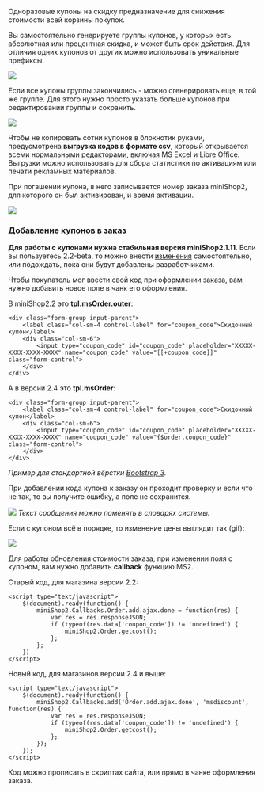 Одноразовые купоны на скидку предназначение для снижения стоимости всей корзины покупок.

Вы самостоятельно генерируете группы купонов, у которых есть абсолютная или процентная скидка, и может быть срок действия. Для отличия одних купонов от других можно использовать уникальные префиксы.

[![](https://file.modx.pro/files/f/2/f/f2f5cc342e1c0f77f9e1df3b55ee35b4s.jpg)](https://file.modx.pro/files/f/2/f/f2f5cc342e1c0f77f9e1df3b55ee35b4.png)

Если все купоны группы закончились - можно сгенерировать еще, в той же группе. Для этого нужно просто указать больше купонов при редактировании группы и сохранить.

[![](https://file.modx.pro/files/4/3/b/43b34a02ef2e03f5db0d7ce60876a3eds.jpg)](https://file.modx.pro/files/4/3/b/43b34a02ef2e03f5db0d7ce60876a3ed.png)

Чтобы не копировать сотни купонов в блокнотик руками, предусмотрена **выгрузка кодов в формате csv**, который открывается всеми нормальными редакторами, включая MS Excel и Libre Office.
Выгрузки можно использовать для сбора статистики по активациям или печати рекламных материалов.

При погашении купона, в него записывается номер заказа miniShop2, для которого он был активирован, и время активации.

[![](https://file.modx.pro/files/6/c/4/6c4c36ca7ca6b67bae0145a0f810ecfes.jpg)](https://file.modx.pro/files/6/c/4/6c4c36ca7ca6b67bae0145a0f810ecfe.png)

### Добавление купонов в заказ
**Для работы c купонами нужна стабильная версия miniShop2.1.11**. Если вы пользуетесь 2.2-beta, то можно внести [изменения][0] самостоятельно, или подождать, пока они будут добавлены разработчиками.

Чтобы покупатель мог ввести свой код при оформлении заказа, вам нужно добавить новое поле в чанк его оформления.
 
В miniShop2.2 это **tpl.msOrder.outer**:
```
<div class="form-group input-parent">
	<label class="col-sm-4 control-label" for="coupon_code">Скидочный купон</label>
	<div class="col-sm-6">
		<input type="coupon_code" id="coupon_code" placeholder="XXXXX-XXXX-XXXX-XXXX" name="coupon_code" value="[[+coupon_code]]" class="form-control">
	</div>
</div>
```
А в версии 2.4 это **tpl.msOrder**:
```
<div class="form-group input-parent">
	<label class="col-sm-4 control-label" for="coupon_code">Скидочный купон</label>
	<div class="col-sm-6">
		<input type="coupon_code" id="coupon_code" placeholder="XXXXX-XXXX-XXXX-XXXX" name="coupon_code" value="{$order.coupon_code}" class="form-control">
	</div>
</div>
```
*Пример для стандартной вёрстки [Bootstrap 3][1].*

При добавлении кода купона к заказу он проходит проверку и если что не так, то вы получите ошибку, а поле не сохранится.

[![](https://file.modx.pro/files/9/7/e/97e6d312697b658442a19bc02680dd1as.jpg)](https://file.modx.pro/files/9/7/e/97e6d312697b658442a19bc02680dd1a.png)
*Текст сообщения можно поменять в словарях системы.*

Если с купоном всё в порядке, то изменение цены выглядит так (gif):

[![](https://file.modx.pro/files/e/c/0/ec079395ad6ced00052e447b18cc036es.jpg)](https://file.modx.pro/files/e/c/0/ec079395ad6ced00052e447b18cc036e.gif)

Для работы обновления стоимости заказа, при изменении поля с купоном, вам нужно добавить **callback** функцию MS2.

Старый код, для магазина версии 2.2:
```
<script type="text/javascript">
    $(document).ready(function() {
        miniShop2.Callbacks.Order.add.ajax.done = function(res) {
            var res = res.responseJSON;
            if (typeof(res.data['coupon_code']) != 'undefined') {
                miniShop2.Order.getcost();
            };
        };
    })
</script>
```

Новый код, для магазинов версии 2.4 и выше:
```
<script type="text/javascript">
    $(document).ready(function() {
        miniShop2.Callbacks.add('Order.add.ajax.done', 'msdiscount', function(res) {
            var res = res.responseJSON;
            if (typeof(res.data['coupon_code']) != 'undefined') {
                miniShop2.Order.getcost();
            };
        });
    });
</script>
```

Код можно прописать в скриптах сайта, или прямо в чанке оформления заказа.

[0]: https://github.com/bezumkin/miniShop2/commit/f33462045561594e56fa11312003c25c04d1bc32
[1]: http://getbootstrap.com
